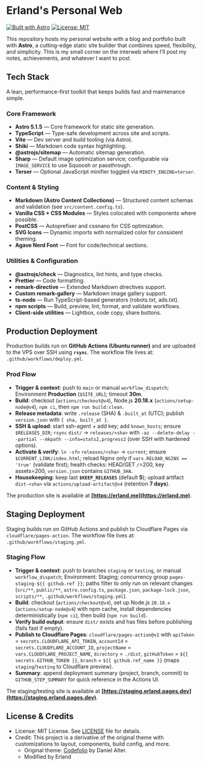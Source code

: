 # Erland's Personal Web

[![Built with Astro](https://astro.badg.es/v2/built-with-astro/tiny.svg)](https://astro.build)
[![License: MIT](https://img.shields.io/badge/License-MIT-yellow.svg)](https://opensource.org/licenses/MIT)

This repository hosts my personal website with a blog and portfolio built with **Astro**, a cutting-edge static site builder that combines speed, flexibility, and simplicity. This is my small corner on the interweb where I’ll post my notes, achievements, and whatever I want to post.

## Tech Stack

A lean, performance-first toolkit that keeps builds fast and maintenance simple.

### Core Framework

- **Astro 5.1.5** — Core framework for static site generation.
- **TypeScript** — Type-safe development across site and scripts.
- **Vite** — Dev server and build tooling (via Astro).
- **Shiki** — Markdown code syntax highlighting.
- **@astrojs/sitemap** — Automatic sitemap generation.
- **Sharp** — Default image optimization service; configurable via `IMAGE_SERVICE` to use Squoosh or passthrough.
- **Terser** — Optional JavaScript minifier toggled via `MINIFY_ENGINE=terser`.

### Content & Styling

- **Markdown (Astro Content Collections)** — Structured content schemas and validation (see `src/content.config.ts`).
- **Vanilla CSS + CSS Modules** — Styles colocated with components where possible.
- **PostCSS** — Autoprefixer and cssnano for CSS optimization.
- **SVG Icons** — Dynamic imports with normalized color for consistent theming.
- **Agave Nerd Font** — Font for code/technical sections.

### Utilities & Configuration

- **@astrojs/check** — Diagnostics, lint hints, and type checks.
- **Prettier** — Code formatting.
- **remark-directive** — Extended Markdown directives support.
- **Custom remark-gallery** — Markdown image gallery support.
- **ts-node** — Run TypeScript-based generators (robots.txt, ads.txt).
- **npm scripts** — Build, preview, lint, format, and validate workflows.
- **Client-side utilities** — Lightbox, code copy, share buttons.

## Production Deployment

Production builds run on **GitHub Actions (Ubuntu runner)** and are uploaded to the VPS over SSH using **`rsync`**. The workflow file lives at: `.github/workflows/deploy.yml`.

### Prod Flow

- **Trigger & context**: push to `main` or manual `workflow_dispatch`; Environment **Production** (`$SITE_URL`); timeout **30m**.
- **Build**: checkout (`actions/checkout@v4`), Node.js **20.18.x** (`actions/setup-node@v4`), `npm ci`, then `npm run build:clean`.
- **Release metadata**: write `.release` (SHA) & `.built_at` (UTC); publish `version.json` with `{ sha, built_at }`.
- **SSH & upload**: start ssh-agent + add key; add `known_hosts`; ensure `$RELEASES_DIR`; `rsync` `dist/` → `releases/<sha>` with `-az --delete-delay --partial --mkpath --info=stats2,progress2` (over SSH with hardened options).
- **Activate & verify**: `ln -sfn` `releases/<sha>` → `current`; ensure `$CURRENT_LINK/index.html`; reload Nginx only if `vars.RELOAD_NGINX == 'true'` (validate first); health checks: HEAD/GET `/`=200, key assets=200, `version.json` contains `GITHUB_SHA`.
- **Housekeeping**: keep last **`$KEEP_RELEASES`** (default **5**); upload artifact `dist-<sha>` via `actions/upload-artifact@v4` (retention **7 days**).

The production site is available at **[https://erland.me](https://erland.me)**.

## Staging Deployment

Staging builds run on GitHub Actions and publish to Cloudflare Pages via `cloudflare/pages-action`. The workflow file lives at: `.github/workflows/staging.yml`.

### Staging Flow

- **Trigger & context**: push to branches `staging` or `testing`, or manual `workflow_dispatch`; Environment: Staging; concurrency group `pages-staging-${{ github.ref }}`; paths filter to only run on relevant changes (`src/**`, `public/**`, `astro.config.ts`, `package.json`, `package-lock.json`, `scripts/**`, `.github/workflows/staging.yml`).
- **Build**: checkout (`actions/checkout@v4`), set up Node.js `20.18.x` (`actions/setup-node@v4`) with npm cache, install dependencies deterministically (`npm ci`), then build (`npm run build`).
- **Verify build output**: ensure `dist/` exists and has files before publishing (fails fast if empty).
- **Publish to Cloudflare Pages**: `cloudflare/pages-action@v1` with `apiToken` = `secrets.CLOUDFLARE_API_TOKEN`, `accountId` = `secrets.CLOUDFLARE_ACCOUNT_ID`, `projectName` = `vars.CLOUDFLARE_PROJECT_NAME`, `directory` = `./dist`, `gitHubToken` = `${{ secrets.GITHUB_TOKEN }}`, `branch` = `${{ github.ref_name }}` (maps `staging`/`testing` to Cloudflare preview).
- **Summary**: append deployment summary (project, branch, commit) to `GITHUB_STEP_SUMMARY` for quick reference in the Actions UI.

The staging/testing site is available at **[https://staging.erland.pages.dev](https://staging.erland.pages.dev)**.

## License & Credits

- License: MIT License. See [LICENSE](./LICENSE) file for details.
- Credit: This project is a derivative of the original theme with customizations to layout, components, build config, and more.
  - Original theme: [Codefolio](https://github.com/danielunited/codefolio) by Daniel Alter.
  - Modified by Erland

